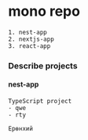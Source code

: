# mono repo

    1. nest-app
    2. nextjs-app
    3. react-app

### Describe projects

#### nest-app

    TypeScript project
    - qwe
    - rty

    Ерөнхий